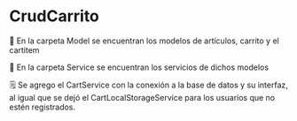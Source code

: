 # CrudCarrito

📁 En la carpeta Model se encuentran los modelos de artículos, carrito y el cartitem

📁 En la carpeta Service se encuentran los servicios de dichos modelos

🗒️ Se agrego el CartService con la conexión a la base de datos y su interfaz, al igual que se dejó el CartLocalStorageService para los usuarios que no estén registrados.
